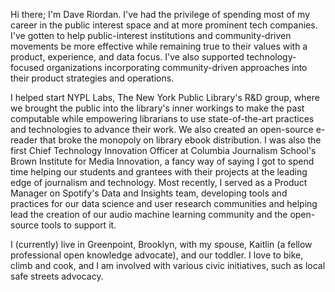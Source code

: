 Hi there; I'm Dave Riordan. I've had the privilege of spending most of my career in the public interest space and at more prominent tech companies. I've gotten to help public-interest institutions and community-driven movements be more effective while remaining true to their values with a product, experience, and data focus. I've also supported technology-focused organizations incorporating community-driven approaches into their product strategies and operations.  
  
I helped start NYPL Labs, The New York Public Library's R&D group, where we brought the public into the library's inner workings to make the past computable while empowering librarians to use state-of-the-art practices and technologies to advance their work. We also created an open-source e-reader that broke the monopoly on library ebook distribution. I was also the first Chief Technology Innovation Officer at Columbia Journalism School's Brown Institute for Media Innovation, a fancy way of saying I got to spend time helping our students and grantees with their projects at the leading edge of journalism and technology. Most recently, I served as a Product Manager on Spotify's Data and Insights team, developing tools and practices for our data science and user research communities and helping lead the creation of our audio machine learning community and the open-source tools to support it.  
  
I (currently) live in Greenpoint, Brooklyn, with my spouse, Kaitlin (a fellow professional open knowledge advocate), and our toddler. I love to bike, climb and cook, and I am involved with various civic initiatives, such as local safe streets advocacy.